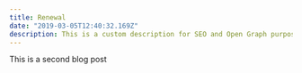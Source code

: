 ```yaml
---
title: Renewal
date: "2019-03-05T12:40:32.169Z"
description: This is a custom description for SEO and Open Graph purposes, rather than the default generated excerpt. Simply add a description field to the frontmatter.
---
```


This is a second blog post

